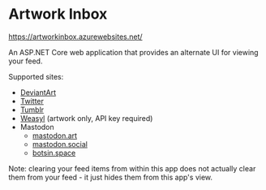 Artwork Inbox
=============

https://artworkinbox.azurewebsites.net/

An ASP.NET Core web application that provides an alternate UI for viewing your feed.

Supported sites:

* [DeviantArt](https://www.deviantart.com/)
* [Twitter](https://www.twitter.com)
* [Tumblr](https://www.tumblr.com)
* [Weasyl](https://www.weasyl.com) (artwork only, API key required)
* Mastodon
    * [mastodon.art](https://mastodon.art/)
    * [mastodon.social](https://mastodon.social/)
    * [botsin.space](https://botsin.space/)

Note: clearing your feed items from within this app does not actually clear them from your feed - it just hides them from this app's view.
